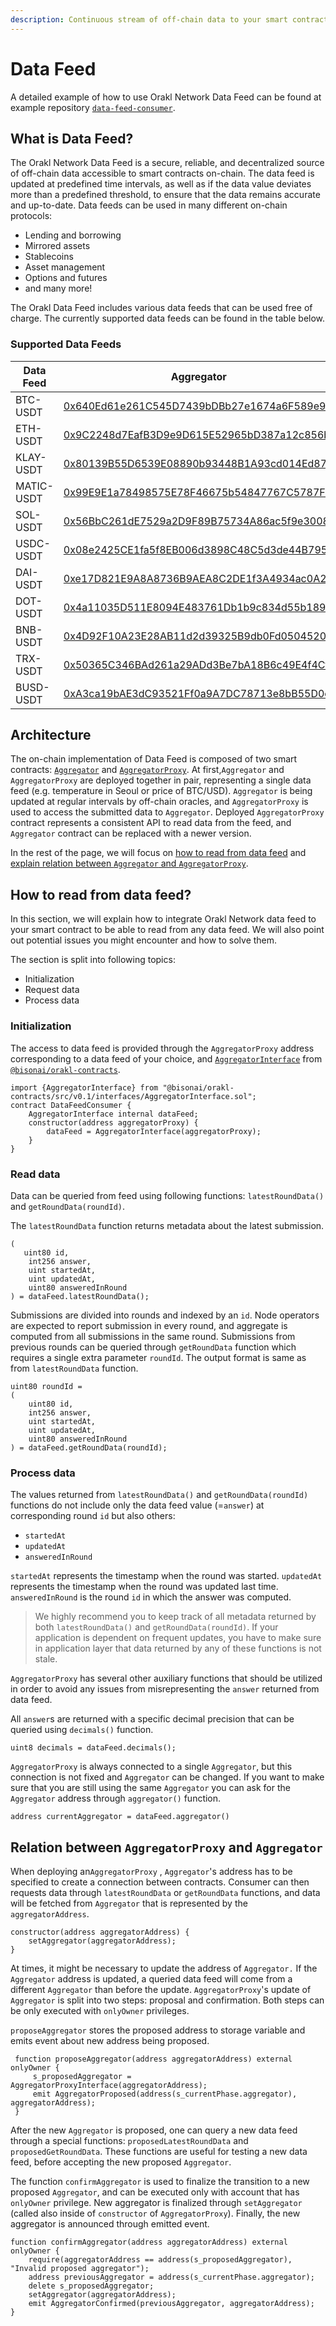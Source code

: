 ```yaml
---
description: Continuous stream of off-chain data to your smart contract
---
```


# Data Feed

A detailed example of how to use Orakl Network Data Feed can be found at example repository [`data-feed-consumer`](https://github.com/Bisonai/data-feed-consumer).

## What is Data Feed?

The Orakl Network Data Feed is a secure, reliable, and decentralized source of off-chain data accessible to smart contracts on-chain. The data feed is updated at predefined time intervals, as well as if the data value deviates more than a predefined threshold, to ensure that the data remains accurate and up-to-date. Data feeds can be used in many different on-chain protocols:

* Lending and borrowing
* Mirrored assets
* Stablecoins
* Asset management
* Options and futures
* and many more!

The Orakl Data Feed includes various data feeds that can be used free of charge. The currently supported data feeds can be found in the table below.

### Supported Data Feeds

| Data Feed  | Aggregator                                                                                                                      | AggregatorProxy                                                                                                                 | Heartbeat (ms) |
| ---------- | ------------------------------------------------------------------------------------------------------------------------------- | ------------------------------------------------------------------------------------------------------------------------------- | -------------- |
| BTC-USDT   | [0x640Ed61e261C545D7439bDBb27e1674a6F589e96](https://baobab.klaytnfinder.io/account/0x640Ed61e261C545D7439bDBb27e1674a6F589e96) | [0x6492009c469373972710744eD34725D96D8c07B3](https://baobab.klaytnfinder.io/account/0x6492009c469373972710744eD34725D96D8c07B3) | 15,000         |
| ETH-USDT   | [0x9C2248d7EafB3D9e9D615E52965bD387a12c856b](https://baobab.klaytnfinder.io/account/0x9C2248d7EafB3D9e9D615E52965bD387a12c856b) | [0xFD91E50218a5451a88D7C83Ed7b555F20aa216f2](https://baobab.klaytnfinder.io/account/0xFD91E50218a5451a88D7C83Ed7b555F20aa216f2) | 15,000         |
| KLAY-USDT  | [0x80139B55D6539E08890b93448B1A93cd014Ed87C](https://baobab.klaytnfinder.io/account/0x80139B55D6539E08890b93448B1A93cd014Ed87C) | [0x1BFf2A4B141a18532A141Ec079FbAb615bba907f](https://baobab.klaytnfinder.io/account/0x1BFf2A4B141a18532A141Ec079FbAb615bba907f) | 15,000         |
| MATIC-USDT | [0x99E9E1a78498575E78F46675b54847767C5787Fb](https://baobab.klaytnfinder.io/account/0x99E9E1a78498575E78F46675b54847767C5787Fb) | [0xCe0BBfA49C0b82B9768DFB8d1f1efC907a496842](https://baobab.klaytnfinder.io/account/0xCe0BBfA49C0b82B9768DFB8d1f1efC907a496842) | 15,000         |
| SOL-USDT   | [0x56BbC261dE7529a2D9F89B75734A86ac5f9e3008](https://baobab.klaytnfinder.io/account/0x56BbC261dE7529a2D9F89B75734A86ac5f9e3008) | [0x900350a321c12Ad5388DE96087FdCF90f7ec319B](https://baobab.klaytnfinder.io/account/0x900350a321c12Ad5388DE96087FdCF90f7ec319B) | 15,000         |
| USDC-USDT  | [0x08e2425CE1fa5f8EB006d3898C48C5d3de44B795](https://baobab.klaytnfinder.io/account/0x08e2425CE1fa5f8EB006d3898C48C5d3de44B795) | [0xFd5fb8a27ADd2Faa62Ef3c5f0EA78AEAbE1E07A3](https://baobab.klaytnfinder.io/account/0xFd5fb8a27ADd2Faa62Ef3c5f0EA78AEAbE1E07A3) | 15,000         |
| DAI-USDT   | [0xe17D821E9A8A8736B9AEA8C2DE1f3A4934ac0A2F](https://baobab.klaytnfinder.io/account/0xe17D821E9A8A8736B9AEA8C2DE1f3A4934ac0A2F) | [0xC0B2da601400c9dd49D8eF29E47a16a47932331e](https://baobab.klaytnfinder.io/account/0xC0B2da601400c9dd49D8eF29E47a16a47932331e) | 15,000         |
| DOT-USDT   | [0x4a11035D511E8094E483761Db1b9c834d55b1894](https://baobab.klaytnfinder.io/account/0x4a11035D511E8094E483761Db1b9c834d55b1894) | [0xeD2c791eae84a9845f7832110c9Cd7E1D9670235](https://baobab.klaytnfinder.io/account/0xeD2c791eae84a9845f7832110c9Cd7E1D9670235) | 15,000         |
| BNB-USDT   | [0x4D92F10A23E28AB11d2d39325B9db0Fd0504520d](https://baobab.klaytnfinder.io/account/0x4D92F10A23E28AB11d2d39325B9db0Fd0504520d) | [0x694b6591bA06Ea48b9A07dB78B93cCdF5d144f38](https://baobab.klaytnfinder.io/account/0x694b6591bA06Ea48b9A07dB78B93cCdF5d144f38) | 15,000         |
| TRX-USDT   | [0x50365C346BAd261a29ADd3Be7bA18B6c49E4f4Cf](https://baobab.klaytnfinder.io/account/0x50365C346BAd261a29ADd3Be7bA18B6c49E4f4Cf) | [0x9ED2D63D6af73b416E0a47B56899ddE8435d89a6](https://baobab.klaytnfinder.io/account/0x9ED2D63D6af73b416E0a47B56899ddE8435d89a6) | 15,000         |
| BUSD-USDT  | [0xA3ca19bAE3dC93521Ff0a9A7DC78713e8bB55D0c](https://baobab.klaytnfinder.io/account/0xA3ca19bAE3dC93521Ff0a9A7DC78713e8bB55D0c) | [0x88DaE047193444aba53B316f40961528c326080d](https://baobab.klaytnfinder.io/account/0x88DaE047193444aba53B316f40961528c326080d) | 15,000         |

## Architecture

The on-chain implementation of Data Feed is composed of two smart contracts: [`Aggregator`](https://github.com/Bisonai/orakl/blob/master/contracts/src/v0.1/Aggregator.sol) and [`AggregatorProxy`](https://github.com/Bisonai/orakl/blob/master/contracts/src/v0.1/AggregatorProxy.sol). At first,`Aggregator` and `AggregatorProxy` are deployed together in pair, representing a single data feed (e.g. temperature in Seoul or price of BTC/USD). `Aggregator` is being updated at regular intervals by off-chain oracles, and `AggregatorProxy` is used to access the submitted data to `Aggregator`. Deployed `AggregatorProxy` contract represents a consistent API to read data from the feed, and `Aggregator` contract can be replaced with a newer version.

In the rest of the page, we will focus on [how to read from data feed](data-feed.md#how-to-read-from-data-feed) and [explain relation between `Aggregator` and `AggregatorProxy`](data-feed.md#relation-between-aggregatorproxy-and-aggregator).

## How to read from data feed?

In this section, we will explain how to integrate Orakl Network data feed to your smart contract to be able to read from any data feed. We will also point out potential issues you might encounter and how to solve them.

The section is split into following topics:

* Initialization
* Request data
* Process data

### Initialization

The access to data feed is provided through the `AggregatorProxy` address corresponding to a data feed of your choice, and [`AggregatorInterface`](https://github.com/Bisonai/orakl/blob/master/contracts/src/v0.1/interfaces/AggregatorInterface.sol) from [`@bisonai/orakl-contracts`](https://www.npmjs.com/package/@bisonai/orakl-contracts).

```solidity
import {AggregatorInterface} from "@bisonai/orakl-contracts/src/v0.1/interfaces/AggregatorInterface.sol";
contract DataFeedConsumer {
    AggregatorInterface internal dataFeed;
    constructor(address aggregatorProxy) {
        dataFeed = AggregatorInterface(aggregatorProxy);
    }
}
```

### Read data

Data can be queried from feed using following functions: `latestRoundData()` and `getRoundData(roundId)`.

The `latestRoundData` function returns metadata about the latest submission.

```solidity
(
   uint80 id,
    int256 answer,
    uint startedAt,
    uint updatedAt,
    uint80 answeredInRound
) = dataFeed.latestRoundData();
```

Submissions are divided into rounds and indexed by an `id`. Node operators are expected to report submission in every round, and aggregate is computed from all submissions in the same round. Submissions from previous rounds can be queried through `getRoundData` function which requires a single extra parameter `roundId`. The output format is same as from `latestRoundData` function.

```solidity
uint80 roundId = 
(
    uint80 id,
    int256 answer,
    uint startedAt,
    uint updatedAt,
    uint80 answeredInRound
) = dataFeed.getRoundData(roundId);
```

### Process data

The values returned from `latestRoundData()` and `getRoundData(roundId)` functions do not include only the data feed value (=`answer`) at corresponding round `id` but also others:

* `startedAt`
* `updatedAt`
* `answeredInRound`

`startedAt` represents the timestamp when the round was started. `updatedAt` represents the timestamp when the round was updated last time. `answeredInRound` is the round `id` in which the answer was computed.

> We highly recommend you to keep track of all metadata returned by both `latestRoundData()` and `getRoundData(roundId)`. If your application is dependent on frequent updates, you have to make sure in application layer that data returned by any of these functions is not stale.

`AggregatorProxy` has several other auxiliary functions that should be utilized in order to avoid any issues from misrepresenting the `answer` returned from data feed.

All `answer`s are returned with a specific decimal precision that can be queried using `decimals()` function.

```solidity
uint8 decimals = dataFeed.decimals();
```

`AggregatorProxy` is always connected to a single `Aggregator`, but this connection is not fixed and `Aggregator` can be changed. If you want to make sure that you are still using the same `Aggregator` you can ask for the `Aggregator` address through `aggregator()` function.

```solidity
address currentAggregator = dataFeed.aggregator()
```

## Relation between `AggregatorProxy` and `Aggregator`

When deploying an`AggregatorProxy` , `Aggregator`'s address has to be specified to create a connection between contracts. Consumer can then requests data through `latestRoundData` or `getRoundData` functions, and data will be fetched from `Aggregator` that is represented by the `aggregatorAddress`.

```solidity
constructor(address aggregatorAddress) {
    setAggregator(aggregatorAddress);
}
```

At times, it might be necessary to update the address of `Aggregator.` If the `Aggregator` address is updated, a queried data feed will come from a different `Aggregator` than before the update. `AggregatorProxy`'s update of `Aggregator` is split into two steps: proposal and confirmation. Both steps can be only executed with `onlyOwner` privileges.

`proposeAggregator` stores the proposed address to storage variable and emits event about new address being proposed.

```solidity
 function proposeAggregator(address aggregatorAddress) external onlyOwner {
     s_proposedAggregator = AggregatorProxyInterface(aggregatorAddress);
     emit AggregatorProposed(address(s_currentPhase.aggregator), aggregatorAddress);
 }
```

After the new `Aggregator` is proposed, one can query a new data feed through a special functions: `proposedLatestRoundData` and `proposedGetRoundData`. These functions are useful for testing a new data feed, before accepting the new proposed `Aggregator`.

The function `confirmAggregator` is used to finalize the transition to a new proposed `Aggregator`, and can be executed only with account that has `onlyOwner` privilege. New aggregator is finalized through `setAggregator` (called also inside of `constructor` of `AggregatorProxy`). Finally, the new aggregator is announced through emitted event.

```solidity
function confirmAggregator(address aggregatorAddress) external onlyOwner {
    require(aggregatorAddress == address(s_proposedAggregator), "Invalid proposed aggregator");
    address previousAggregator = address(s_currentPhase.aggregator);
    delete s_proposedAggregator;
    setAggregator(aggregatorAddress);
    emit AggregatorConfirmed(previousAggregator, aggregatorAddress);
}
```
